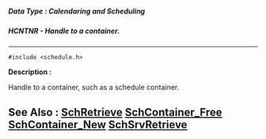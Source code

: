 ##### Data Type : Calendaring and Scheduling
##### HCNTNR - Handle to a container.
---
```
#include <schedule.h>
```
**Description :**

Handle to a container, such as a schedule container.

**See Also :**
[SchRetrieve](/reference/Func/SchRetrieve)
[SchContainer_Free](/reference/Func/SchContainer_Free)
[SchContainer_New](/reference/Func/SchContainer_New)
[SchSrvRetrieve](/reference/Func/SchSrvRetrieve)
---
